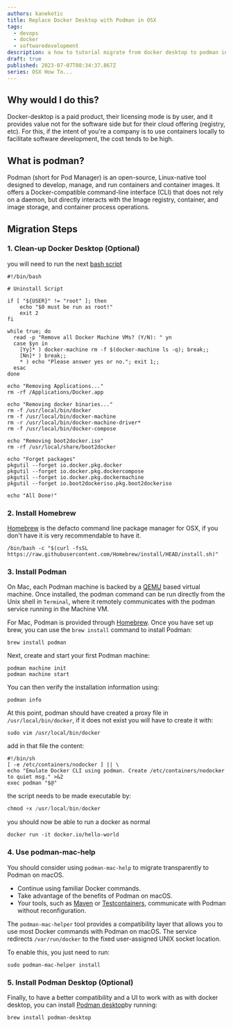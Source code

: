```yaml
---
authors: kanekotic
title: Replace Docker Desktop with Podman in OSX
tags:
  - devops
  - docker
  - softwaredevelopment
description: a how to tutorial migrate from docker desktop to podman in OSX
draft: true
published: 2023-07-07T08:34:37.867Z
series: OSX How To...
---
```

## Why would I do this?

D﻿ocker-desktop is a paid product, their licensing mode is by user, and it provides value not for the software side but for their cloud offering (registry, etc). For this, if the intent of you're a company is to use containers locally to facilitate software development,  the cost tends to be high.

## What is podman?

Podman (short for Pod Manager) is an open-source, Linux-native tool designed to develop, manage, and run containers and container images. It offers a Docker-compatible command-line interface (CLI) that does not rely on a daemon, but directly interacts with the Image registry, container, and image storage, and container process operations.

## Migration Steps

### 1. Clean-up Docker Desktop (Optional)

 ﻿you will need to run the next [bash script](<Docker Toolbox Uninstall Shell Script>)

```shell
#!/bin/bash

# Uninstall Script

if [ "${USER}" != "root" ]; then
	echo "$0 must be run as root!"
	exit 2
fi

while true; do
  read -p "Remove all Docker Machine VMs? (Y/N): " yn
  case $yn in
    [Yy]* ) docker-machine rm -f $(docker-machine ls -q); break;;
    [Nn]* ) break;;
    * ) echo "Please answer yes or no."; exit 1;;
  esac
done

echo "Removing Applications..."
rm -rf /Applications/Docker.app

echo "Removing docker binaries..."
rm -f /usr/local/bin/docker
rm -f /usr/local/bin/docker-machine
rm -r /usr/local/bin/docker-machine-driver*
rm -f /usr/local/bin/docker-compose

echo "Removing boot2docker.iso"
rm -rf /usr/local/share/boot2docker

echo "Forget packages"
pkgutil --forget io.docker.pkg.docker
pkgutil --forget io.docker.pkg.dockercompose
pkgutil --forget io.docker.pkg.dockermachine
pkgutil --forget io.boot2dockeriso.pkg.boot2dockeriso

echo "All Done!"
```

### 2﻿. Install Homebrew

[Homebrew](https://brew.sh/) is the defacto command line package manager for OSX, if you don't have it is very recommendable to have it.

```shell
/bin/bash -c "$(curl -fsSL https://raw.githubusercontent.com/Homebrew/install/HEAD/install.sh)"
```

### 3﻿. Install Podman

On Mac, each Podman machine is backed by a [QEMU](https://www.qemu.org/) based virtual machine. Once installed, the podman command can be run directly from the Unix shell in `Terminal`, where it remotely communicates with the podman service running in the Machine VM.

For Mac, Podman is provided through [Homebrew](https://brew.sh/). Once you have set up brew, you can use the `brew install` command to install Podman:

```shell
brew install podman
```

Next, create and start your first Podman machine:

```shell
podman machine init
podman machine start
```

You can then verify the installation information using:

```shell
podman info
```

At this point, podman should have created a proxy file in `/usr/local/bin/docker`, if it does not exist you will have to create it with:

```shell
sudo vim /usr/local/bin/docker
```

a﻿dd in that file the content:

```shell
#!/bin/sh
[ -e /etc/containers/nodocker ] || \
echo "Emulate Docker CLI using podman. Create /etc/containers/nodocker to quiet msg." >&2
exec podman "$@"
```

t﻿he script needs to be made executable by:

```powershell
chmod +x /usr/local/bin/docker
```

y﻿ou should now be able to run a docker as normal

```shell
docker run -it docker.io/hello-world
```

### 4. Use podman-mac-help

Y﻿ou should consider using `podman-mac-help` to migrate transparently to Podman on macOS.

* Continue using familiar Docker commands.
* Take advantage of the benefits of Podman on macOS.
* Your tools, such as [Maven](https://maven.apache.org/) or [Testcontainers](https://www.testcontainers.org/), communicate with Podman without reconfiguration.

The `podman-mac-helper` tool provides a compatibility layer that allows you to use most Docker commands with Podman on macOS. The service redirects `/var/run/docker` to the fixed user-assigned UNIX socket location.

T﻿o enable this, you just need to run:
```shell
sudo podman-mac-helper install
```

### 5. Install Podman Desktop (Optional)

Finally, to have a better compatibility and a UI to work with as with docker desktop, you can install [Podman desktop](https://podman-desktop.io/)b﻿y running: 

```
brew install podman-desktop
```
